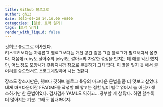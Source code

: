 ```yaml
---
title: Github 블로그로
author: gh13
date: 2023-09-28 14:10:00 +0800
categories: [일상, 토막 일기]
tags: [토막 일기]
render_with_liquid: false
---
```


깃허브 블로그로 이사왔다.  
티스토리보다는 자유롭고 벨로그보다는 개인 공간 같은 그런 블로그가 필요해져서 옮겼다. 처음에 ruby도 깔아주랴 jekyll도 깔아주랴 자잘한 설정을 만지는 데 애를 먹긴 했지만, 어느 정도 모양새가 갖춰지니까 참으로 뿌듯하기 그지 없다. 이 맛을 잊지 못 해서 골머리를 앓으면서도 프로그래밍하며 사는 것같다.  

장소도 장소지만은, 뭣보다 깃허브 블로그 특유의 마크다운 문법을 좀 더 맛보고 싶었다. 내게 마크다운이란 README를 작성할 때 말고는 접할 일이 별로 없어서 늘 어딘가 생소하기만 한 문법이었다. 겸사겸사 YAML도 익히고... 공부할 게 참 많다. 하면 할수록 더 많아지는 기분. 그래도 힘내봐야지.

